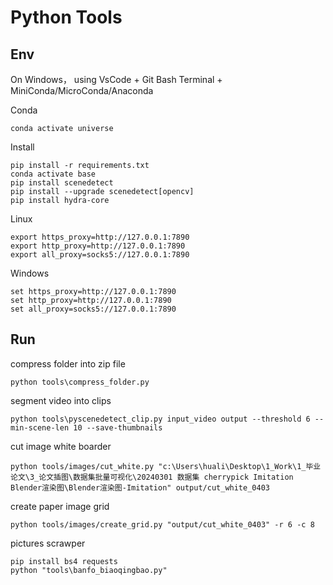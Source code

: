 
# Python Tools

## Env

On Windows， using VsCode + Git Bash Terminal + MiniConda/MicroConda/Anaconda

Conda
```
conda activate universe
```

Install
```
pip install -r requirements.txt
conda activate base
pip install scenedetect
pip install --upgrade scenedetect[opencv]
pip install hydra-core
```

Linux

```
export https_proxy=http://127.0.0.1:7890
export http_proxy=http://127.0.0.1:7890
export all_proxy=socks5://127.0.0.1:7890
```

Windows

```
set https_proxy=http://127.0.0.1:7890
set http_proxy=http://127.0.0.1:7890
set all_proxy=socks5://127.0.0.1:7890
```




## Run

compress folder into zip file
```
python tools\compress_folder.py
```

segment video into clips
```
python tools\pyscenedetect_clip.py input_video output --threshold 6 --min-scene-len 10 --save-thumbnails
```

cut image white boarder
```
python tools/images/cut_white.py "c:\Users\huali\Desktop\1_Work\1_毕业论文\3_论文插图\数据集批量可视化\20240301 数据集 cherrypick Imitation Blender渲染图\Blender渲染图-Imitation" output/cut_white_0403
```

create paper image grid
```
python tools/images/create_grid.py "output/cut_white_0403" -r 6 -c 8
```

pictures scrawper
```
pip install bs4 requests
python "tools\banfo_biaoqingbao.py"
```
